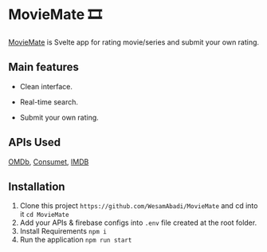 # MovieMate 🎞️

[MovieMate](#) is Svelte app for rating movie/series and submit your own rating.

## Main features

- Clean interface.

- Real-time search.

- Submit your own rating.

## APIs Used

[OMDb](https://www.omdbapi.com/), [Consumet](https://consumet.org/), [IMDB](https://developer.imdb.com/)

## Installation

1. Clone this project `https://github.com/WesamAbadi/MovieMate` and cd into it `cd MovieMate`
2. Add your APIs & firebase configs into `.env` file created at the root folder.
3. Install Requirements `npm i`
4. Run the application `npm run start`
